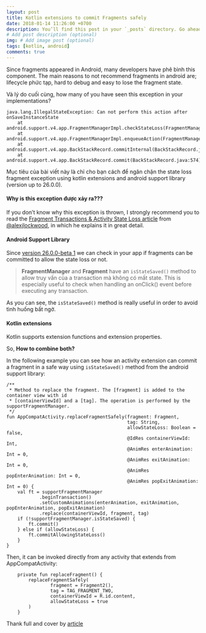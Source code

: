 ```yaml
---
layout: post
title: Kotlin extensions to commit Fragments safely
date: 2018-01-14 11:26:00 +0700
description: You’ll find this post in your `_posts` directory. Go ahead and edit it and re-build the site to see your changes.
# Add post description (optional)
img: # Add image post (optional)
tags: [kotlin, android]
comments: true
---
```


Since fragments appeared in Android, many developers have phê bình this component. The main reasons to not recommend fragments in android are; lifecycle phức tạp, hard to debug and easy to lose the fragment state.

Và lý do cuối cùng, how many of you have seen this exception in your implementations?

```
java.lang.IllegalStateException: Can not perform this action after onSaveInstanceState
    at android.support.v4.app.FragmentManagerImpl.checkStateLoss(FragmentManager.java:1341)
    at android.support.v4.app.FragmentManagerImpl.enqueueAction(FragmentManager.java:1352)
    at android.support.v4.app.BackStackRecord.commitInternal(BackStackRecord.java:595)
    at android.support.v4.app.BackStackRecord.commit(BackStackRecord.java:574)
```
Mục tiêu của bài viết này là chỉ cho bạn cách để ngăn chặn the state loss fragment exception using kotlin extensions and android support library (version up to 26.0.0).

#### Why is this exception được xảy ra???

If you don’t know why this exception is thrown, I strongly recommend you to read the [Fragment Transactions & Activity State Loss article](http://www.androiddesignpatterns.com/2013/08/fragment-transaction-commit-state-loss.html) from [@alexjlockwood](https://twitter.com/alexjlockwood), in which he explains it in great detail.

#### Android Support Library

Since [version 26.0.0-beta 1](https://developer.android.com/topic/libraries/support-library/revisions.html#26-0-0-beta1) we can check in your app if fragments can be committed to allow the state loss or not.

> **FragmentManager** and **Fragment** have an `isStateSaved()` method to allow truy vấn của a transaction mà không có mất state. This is especially useful to check when handling an onClick() event before executing any transaction.

As you can see, the `isStateSaved()` method is really useful in order to avoid tình huống bất ngờ.

#### Kotlin extensions
Kotlin supports extension functions and extension properties.

So, **How to combine both?**

In the following example you can see how an activity extension can commit a fragment in a safe way using `isStateSaved()` method from the android support library:

```
/**
 * Method to replace the fragment. The [fragment] is added to the container view with id
 * [containerViewId] and a [tag]. The operation is performed by the supportFragmentManager.
 */
fun AppCompatActivity.replaceFragmentSafely(fragment: Fragment,
                                            tag: String,
                                            allowStateLoss: Boolean = false,
                                            @IdRes containerViewId: Int,
                                            @AnimRes enterAnimation: Int = 0,
                                            @AnimRes exitAnimation: Int = 0,
                                            @AnimRes popEnterAnimation: Int = 0,
                                            @AnimRes popExitAnimation: Int = 0) {
    val ft = supportFragmentManager
            .beginTransaction()
            .setCustomAnimations(enterAnimation, exitAnimation, popEnterAnimation, popExitAnimation)
            .replace(containerViewId, fragment, tag)
    if (!supportFragmentManager.isStateSaved) {
        ft.commit()
    } else if (allowStateLoss) {
        ft.commitAllowingStateLoss()
    }
}
```

Then, it can be invoked directly from any activity that extends from AppCompatActivity:

```
    private fun replaceFragment() {
        replaceFragmentSafely(
                fragment = Fragment2(),
                tag = TAG_FRAGMENT_TWO,
                containerViewId = R.id.content,
                allowStateLoss = true
        )
    }
```
Thank full and cover by [article](https://proandroiddev.com/kotlin-extensions-to-commit-fragments-safely-de06218a1f4) 
